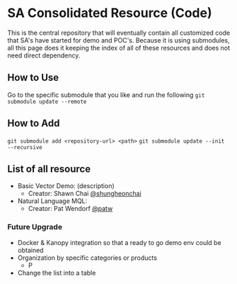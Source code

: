 # SA Consolidated Resource (Code)
This is the central repository that will eventually contain all customized code that SA's have started for demo and POC's. Because it is using submodules, all this page does it keeping the index of all of these resources and does not need direct dependency. 

## How to Use
Go to the specific submodule that you like and run the following
`git submodule update --remote`

## How to Add
`git submodule add <repository-url> <path>`
`git submodule update --init --recursive`

## List of all resource
* Basic Vector Demo: (description) 
  * Creator: Shawn Chai [@shungheonchai](https://github.com/shungheonchai)
* Natural Language MQL: 
  * Creator: Pat Wendorf [@patw](https://github.com/patw)


### Future Upgrade
* Docker & Kanopy integration so that a ready to go demo env could be obtained
* Organization by specific categories or products
  * P
* Change the list into a table